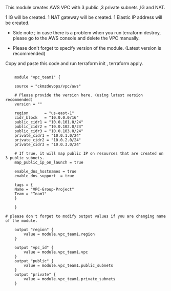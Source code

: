 This module creates AWS VPC with 3 public ,3 private subnets ,IG and NAT.

1 IG will be created.
1 NAT gateway will be created.
1 Elastic IP address will be created.

* Side note ; in case there is a problem when you run terraform destroy, please go to the AWS console and delete the VPC manually.

* Please don't forget to specify version of the module. (Latest version is recommended)



Copy and paste this code and run terraform init , terraform apply.


```

    module "vpc_team1" {

    source = "ckmzdevops/vpc/aws"
     
    # Please provide the version here. (using latest version recommended)
    version = ""
    
    region       = "us-east-1"
    cidr_block   = "10.0.0.0/16"
    public_cidr1 = "10.0.101.0/24"
    public_cidr2 = "10.0.102.0/24"
    public_cidr3 = "10.0.103.0/24"
    private_cidr1 = "10.0.1.0/24"
    private_cidr2 = "10.0.2.0/24"
    private_cidr3 = "10.0.3.0/24"

    # If true, it will map public IP on resources that are created on 3 public subnets.
    map_public_ip_on_launch = true

    enable_dns_hostnames = true
    enable_dns_support  = true

    tags = {
    Name = "VPC-Group-Project"
    Team = "Team1"
    }

    }   

# please don't forget to modify output values if you are changing name of the module.

    output "region" {
        value = module.vpc_team1.region
    }

    output "vpc_id" {
        value = module.vpc_team1.vpc
    }
    output "public" {
        value = module.vpc_team1.public_subnets
    }
    output "private" {
        value = module.vpc_team1.private_subnets
    }


```
